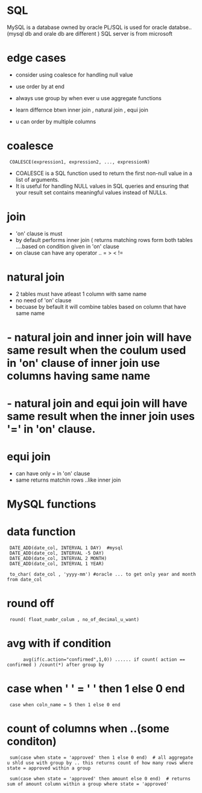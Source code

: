 # SQL

MySQL is a database owned by oracle
PL/SQL is used for oracle databse.. (mysql db and orale db are different )
SQL server is from microsoft


# edge cases
- consider using coalesce for handling null value
- use order by at end 

- always use group by when ever u use aggregate functions
- learn differnce btwn inner join , natural join , equi join
- u can order by multiple columns

# coalesce
     COALESCE(expression1, expression2, ..., expressionN)
- COALESCE is a SQL function used to return the first non-null value in a list of arguments.  
- It is useful for handling NULL values in SQL queries and ensuring that your result set contains meaningful values instead of NULLs.

  
# join
- 'on' clause is must
- by default performs inner join ( returns matching rows form both tables ....based on condition given in 'on' clause
- on clause can have any operator ..  = > < !=  

# natural join

- 2 tables must have atleast 1 column with same name
- no need of 'on' clause
- becuase by befault it will combine tables based on column that have same name

# - natural join and inner join will have same result when the coulum used in 'on' clause of inner join use columns having same name
# - natural join and equi join will have same result when the inner join uses '=' in 'on' clause.

# equi join

- can have only = in 'on' clause
- same returns matchin rows ..like inner join

# MySQL functions

# data function 
     
     DATE_ADD(date_col, INTERVAL 1 DAY)  #mysql
     DATE_ADD(date_col, INTERVAL -5 DAY)
     DATE_ADD(date_col, INTERVAL 2 MONTH)
     DATE_ADD(date_col, INTERVAL 1 YEAR)

     to_char( date_col , 'yyyy-mm') #oracle ... to get only year and month from date_col 
     
# round off
     round( float_numbr_colum , no_of_decimal_u_want)

# avg with if condition 
          avg(if(c.action="confirmed",1,0)) ...... if count( action == confirmed ) /count(*) after group by
 # case when ' ' = ' ' then 1 else 0 end 
     case when coln_name = 5 then 1 else 0 end 

 # count of columns when ..(some conditon)
     sum(case when state = 'approved' then 1 else 0 end)  # all aggregate u shld use with group by .. this returns count of how many rows where state = approved within a group

     sum(case when state = 'approved' then amount else 0 end)  # returns sum of amount column within a group where state = 'approved'
     
     
